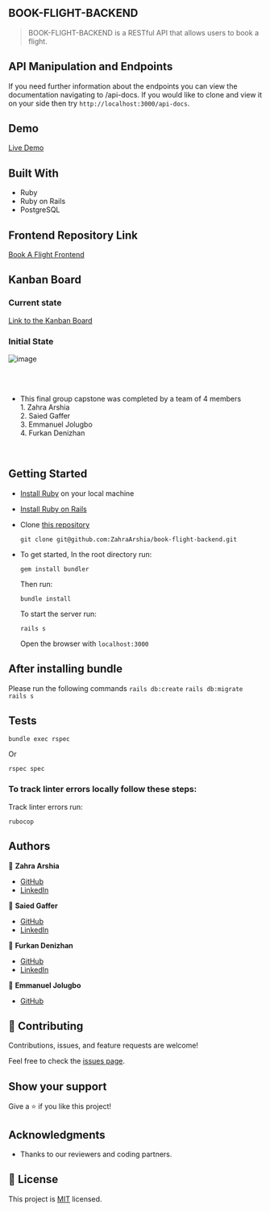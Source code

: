 ## BOOK-FLIGHT-BACKEND
> BOOK-FLIGHT-BACKEND is a RESTful API that allows users to book a flight.

## API Manipulation and Endpoints

If you need further information about the endpoints you can view the documentation navigating to /api-docs.
If you would like to clone and view it on your side then try `http://localhost:3000/api-docs`.

## Demo
[Live Demo](https://intense-savannah-72561.herokuapp.com/)

## Built With

- Ruby
- Ruby on Rails
- PostgreSQL

## Frontend Repository Link
<a href="https://github.com/ZahraArshia/book-flight-frontend">Book A Flight Frontend</a>

</div>

## Kanban Board

### Current state

[Link to the Kanban Board](https://github.com/ZahraArshia/book-flight-backend/projects/1)

### Initial State

![image](https://user-images.githubusercontent.com/78906545/181631910-64f3f1b6-5836-4099-907f-a2f244ca581d.png)

<br>
<br>

- This final group capstone was completed by a team of 4 members <br>
        1.       Zahra Arshia <br>
        2.       Saied Gaffer <br>
        3.       Emmanuel Jolugbo <br>
        4.       Furkan Denizhan <br>
        
 <br>

## Getting Started

- [Install Ruby](https://www.ruby-lang.org/en/documentation/installation/) on your local machine 
- [Install Ruby on Rails](https://guides.rubyonrails.org/v5.1/getting_started.html)
- Clone [this repository](https://github.com/ZahraArshia/book-flight-backend)
  ```
  git clone git@github.com:ZahraArshia/book-flight-backend.git
  ```
- To get started, In the root directory run:
  ```
  gem install bundler
  ```
  Then run:
  ```
  bundle install
  ```
  To start the server run: 

  ```
  rails s
  ```
  Open the browser with `localhost:3000`

  
## After installing bundle

Please run the following commands `rails db:create` `rails db:migrate` `rails s`

## Tests
```
bundle exec rspec
```
Or
```
rspec spec
```
### To track linter errors locally follow these steps:  

Track linter errors run:
```
rubocop
```

## Authors

:woman: **Zahra Arshia**

- [GitHub](https://github.com/ZahraArshia)
- [LinkedIn](https://www.linkedin.com/in/zahra-arshia-89247210a/)

:man: **Saied Gaffer**
- [GitHub](https://github.com/saied2035)
- [LinkedIn](https://www.linkedin.com/in/saiedgaffer/)

:man: **Furkan Denizhan**
- [GitHub](https://github.com/nevisende)
- [LinkedIn](https://www.linkedin.com/in/furkan-denizhan/)

:man: **Emmanuel Jolugbo**
- [GitHub](https://github.com/Thermiee)

## 🤝 Contributing

Contributions, issues, and feature requests are welcome!

Feel free to check the [issues page](https://github.com/ZahraArshia/book-flight-backend/issues).

## Show your support

Give a ⭐️ if you like this project!

## Acknowledgments

- Thanks to our reviewers and coding partners.

## 📝 License

This project is [MIT](./MIT.md) licensed.
